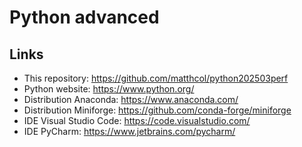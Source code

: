 # Python advanced

## Links
- This repository: https://github.com/matthcol/python202503perf
- Python website: https://www.python.org/
- Distribution Anaconda: https://www.anaconda.com/
- Distribution Miniforge: https://github.com/conda-forge/miniforge
- IDE Visual Studio Code: https://code.visualstudio.com/
- IDE PyCharm: https://www.jetbrains.com/pycharm/